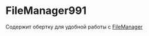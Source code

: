 # FileManager991

Содержит обертку для удобной работы с [FileManager](https://developer.apple.com/documentation/foundation/filemanager)
